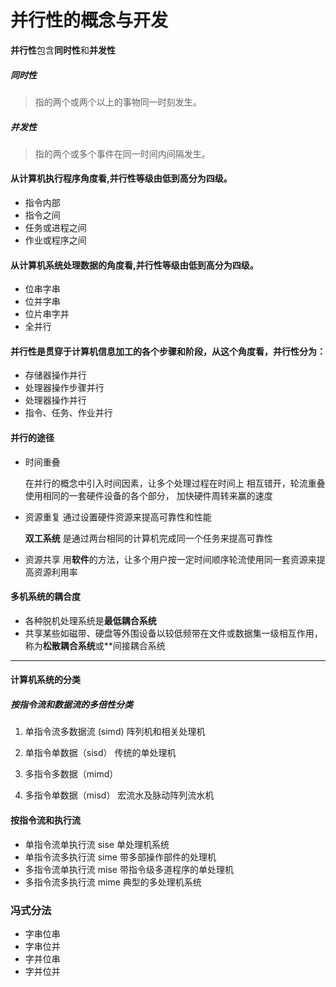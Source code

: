 # 并行性的概念与开发

**并行性**包含**同时性**和**并发性**

##### 同时性
> 指的两个或两个以上的事物同一时刻发生。


##### 并发性
> 指的两个或多个事件在同一时间内间隔发生。

#### 从计算机执行程序角度看,并行性等级由低到高分为四级。
- 指令内部
- 指令之间
- 任务或进程之间
- 作业或程序之间

#### 从计算机系统处理数据的角度看,并行性等级由低到高分为四级。
- 位串字串
- 位并字串
- 位片串字并
- 全并行

#### 并行性是贯穿于计算机信息加工的各个步骤和阶段，从这个角度看，并行性分为：
- 存储器操作并行
- 处理器操作步骤并行
- 处理器操作并行
- 指令、任务、作业并行

#### 并行的途径
- 时间重叠

    在并行的概念中引入时间因素，让多个处理过程在时间上
    相互错开，轮流重叠使用相同的一套硬件设备的各个部分，
    加快硬件周转来赢的速度


- 资源重复
    通过设置硬件资源来提高可靠性和性能

    **双工系统** 是通过两台相同的计算机完成同一个任务来提高可靠性

- 资源共享
    用**软件**的方法，让多个用户按一定时间顺序轮流使用同一套资源来提高资源利用率

#### 多机系统的耦合度
- 各种脱机处理系统是**最低耦合系统**
- 共享某些如磁带、硬盘等外围设备以较低频带在文件或数据集一级相互作用，称为**松散耦合系统**或**间接耦合系统

--- 

#### 计算机系统的分类

##### 按指令流和数据流的多倍性分类
1. 单指令流多数据流 (simd)
    阵列机和相关处理机
2. 单指令单数据（sisd）
    传统的单处理机
3. 多指令多数据（mimd）
    
4. 多指令单数据（misd）
   宏流水及脉动阵列流水机

#### 按指令流和执行流
- 单指令流单执行流 sise
    单处理机系统
- 单指令流多执行流 sime
     带多部操作部件的处理机
- 多指令流单执行流 mise
    带指令级多道程序的单处理机
- 多指令流多执行流 mime
    典型的多处理机系统

### 冯式分法
- 字串位串
- 字串位并
- 字并位串
- 字并位并
